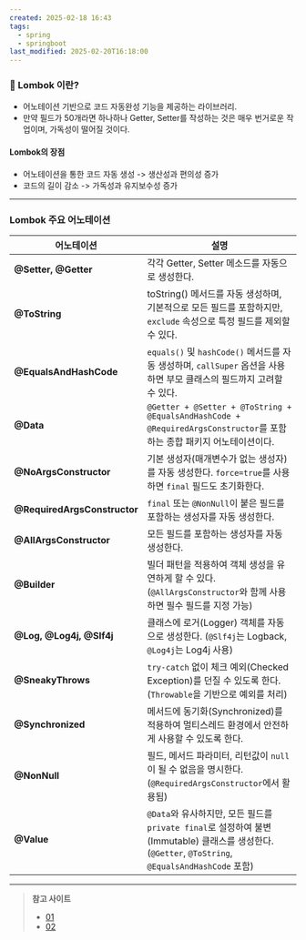 ```yaml
---
created: 2025-02-18 16:43
tags:
  - spring
  - springboot
last_modified: 2025-02-20T16:18:00
---
```

### 🍪 Lombok 이란?
- 어노테이션 기반으로 코드 자동완성 기능을 제공하는 라이브러리.
- 만약 필드가 50개라면 하나하나 Getter, Setter를 작성하는 것은 매우 번거로운 작업이며, 가독성이 떨어질 것이다.
#### Lombok의 장점
- 어노테이션을 통한 코드 자동 생성 -> 생산성과 편의성 증가
- 코드의 길이 감소 -> 가독성과 유지보수성 증가
---
### Lombok 주요 어노테이션


|어노테이션|설명|
|---|---|
|**@Setter, @Getter**|각각 Getter, Setter 메소드를 자동으로 생성한다.|
|**@ToString**|toString() 메서드를 자동 생성하며, 기본적으로 모든 필드를 포함하지만, `exclude` 속성으로 특정 필드를 제외할 수 있다.|
|**@EqualsAndHashCode**|`equals()` 및 `hashCode()` 메서드를 자동 생성하며, `callSuper` 옵션을 사용하면 부모 클래스의 필드까지 고려할 수 있다.|
|**@Data**|`@Getter + @Setter + @ToString + @EqualsAndHashCode + @RequiredArgsConstructor`를 포함하는 종합 패키지 어노테이션이다.|
|**@NoArgsConstructor**|기본 생성자(매개변수가 없는 생성자)를 자동 생성한다. `force=true`를 사용하면 `final` 필드도 초기화한다.|
|**@RequiredArgsConstructor**|`final` 또는 `@NonNull`이 붙은 필드를 포함하는 생성자를 자동 생성한다.|
|**@AllArgsConstructor**|모든 필드를 포함하는 생성자를 자동 생성한다.|
|**@Builder**|빌더 패턴을 적용하여 객체 생성을 유연하게 할 수 있다. (`@AllArgsConstructor`와 함께 사용하면 필수 필드를 지정 가능)|
|**@Log, @Log4j, @Slf4j**|클래스에 로거(Logger) 객체를 자동으로 생성한다. (`@Slf4j`는 Logback, `@Log4j`는 Log4j 사용)|
|**@SneakyThrows**|`try-catch` 없이 체크 예외(Checked Exception)를 던질 수 있도록 한다. (`Throwable`을 기반으로 예외를 처리)|
|**@Synchronized**|메서드에 동기화(Synchronized)를 적용하여 멀티스레드 환경에서 안전하게 사용할 수 있도록 한다.|
|**@NonNull**|필드, 메서드 파라미터, 리턴값이 `null`이 될 수 없음을 명시한다. (`@RequiredArgsConstructor`에서 활용됨)|
|**@Value**|`@Data`와 유사하지만, 모든 필드를 `private final`로 설정하여 불변(Immutable) 클래스를 생성한다. (`@Getter`, `@ToString`, `@EqualsAndHashCode` 포함)|

---
> **참고 사이트**
> - [01](https://velog.io/@wngus4278/lombok-%EC%96%B4%EB%85%B8%ED%85%8C%EC%9D%B4%EC%85%98-%EC%A0%95%EB%A6%AC)
> - [02](https://lucas-owner.tistory.com/26)
